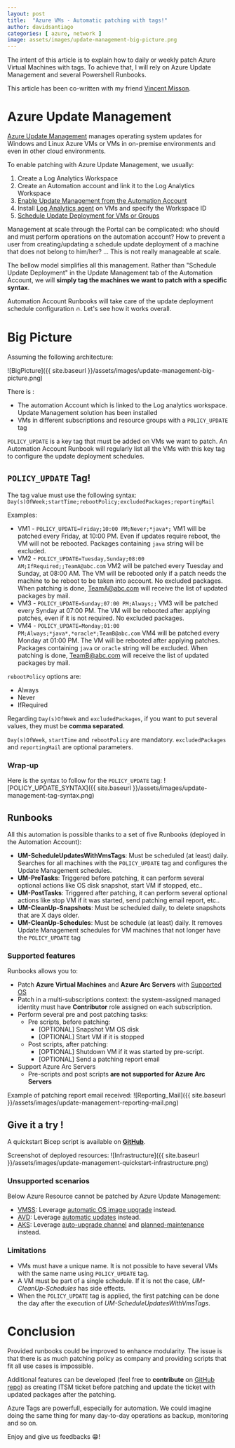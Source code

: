 ```yaml
---
layout: post
title:  "Azure VMs - Automatic patching with tags!"
author: davidsantiago
categories: [ azure, network ]
image: assets/images/update-management-big-picture.png
---
```


The intent of this article is to explain how to daily or weekly patch Azure Virtual Machines with tags. To achieve that, I will rely on Azure Update Management and several Powershell Runbooks.

This article has been co-written with my friend [Vincent Misson](https://blog.cloud63.fr/).

# Azure Update Management

[Azure Update Management](https://docs.microsoft.com/en-us/azure/automation/update-management/overview) manages operating system updates for Windows and Linux Azure VMs or VMs in on-premise environments and even in other cloud environments.

To enable patching with Azure Update Management, we usually:

1. Create a Log Analytics Workspace
2. Create an Automation account and link it to the Log Analytics Workspace
3. [Enable Update Management from the Automation Account](https://docs.microsoft.com/en-us/azure/automation/update-management/enable-from-automation-account)
4. Install [Log Analytics agent](https://docs.microsoft.com/en-us/azure/azure-monitor/agents/log-analytics-agent) on VMs and specify the Workspace ID
5. [Schedule Update Deployment for VMs or Groups](https://docs.microsoft.com/en-us/azure/automation/update-management/deploy-updates)

Management at scale through the Portal can be complicated: who should and must perform operations on the automation account? How to prevent a user from creating/updating a schedule update deployment of a machine that does not belong to him/her? ... This is not really manageable at scale.

The bellow model simplifies all this management. Rather than "Schedule Update Deployment" in the Update Management tab of the Automation Account, we will **simply tag the machines we want to patch with a specific syntax**.

Automation Account Runbooks will take care of the update deployment schedule configuration 🔥. Let's see how it works overall.


# Big Picture

Assuming the following architecture:

![BigPicture]({{ site.baseurl }}/assets/images/update-management-big-picture.png)

There is :
* The automation Account which is linked to the Log analytics workspace. Update Management solution has been installed
* VMs in different subscriptions and resource groups with a `POLICY_UPDATE` tag

`POLICY_UPDATE` is a key tag that must be added on VMs we want to patch. An Automation Account Runbook will regularly list all the VMs with this key tag to configure the update deployment schedules.

## `POLICY_UPDATE` Tag!

The tag value must use the following syntax: `Day(s)OfWeek;startTime;rebootPolicy;excludedPackages;reportingMail`

Examples:
* VM1 - `POLICY_UPDATE=Friday;10:00 PM;Never;*java*;` VM1 will be patched every Friday, at 10:00 PM. Even if updates require reboot, the VM will not be rebooted. Packages containing `java` string will be excluded.
* VM2 - `POLICY_UPDATE=Tuesday,Sunday;08:00 AM;IfRequired;;TeamA@abc.com` VM2 will be patched every Tuesday and Sunday, at 08:00 AM. The VM will be rebooted only if a patch needs the machine to be reboot to be taken into account. No excluded packages. When patching is done, TeamA@abc.com will receive the list of updated packages by mail.
* VM3 - `POLICY_UPDATE=Sunday;07:00 PM;Always;;` VM3 will be patched every Synday at 07:00 PM. The VM will be rebooted after applying patches, even if it is not required. No excluded packages.
* VM4 - `POLICY_UPDATE=Monday;01:00 PM;Always;*java*,*oracle*;TeamB@abc.com` VM4 will be patched every Monday at 01:00 PM. The VM will be rebooted after applying patches. Packages containing `java` or `oracle` string will be excluded. When patching is done, TeamB@abc.com will receive the list of updated packages by mail.

`rebootPolicy` options are:
- Always
- Never
- IfRequired

Regarding `Day(s)OfWeek` and `excludedPackages`, if you want to put several values, they must be **comma separated**.

`Day(s)OfWeek`, `startTime` and `rebootPolicy` are mandatory. `excludedPackages` and `reportingMail` are optional parameters.

### Wrap-up

Here is the syntax to follow for the `POLICY_UPDATE` tag:
![POLICY_UPDATE_SYNTAX]({{ site.baseurl }}/assets/images/update-management-tag-syntax.png)

## Runbooks

All this automation is possible thanks to a set of five Runbooks (deployed in the Automation Account):
* **UM-ScheduleUpdatesWithVmsTags**: Must be scheduled (at least) daily. Searches for all machines with the `POLICY_UPDATE` tag and configures the Update Management schedules.
* **UM-PreTasks**: Triggered before patching, it can perform several optional actions like OS disk snapshot, start VM if stopped, etc..
* **UM-PostTasks**: Triggered after patching, it can perform several optional actions like stop VM if it was started, send patching email report, etc..
* **UM-CleanUp-Snapshots**: Must be scheduled daily, to delete snapshots that are X days older.
* **UM-CleanUp-Schedules**: Must be schedule (at least) daily. It removes Update Management schedules for VM machines that not longer have the `POLICY_UPDATE` tag

### Supported features

Runbooks allows you to:
* Patch **Azure Virtual Machines** and **Azure Arc Servers** with [Supported OS](https://docs.microsoft.com/en-us/azure/automation/update-management/operating-system-requirements#supported-operating-systems)
* Patch in a multi-subscriptions context: the system-assigned managed identity must have **Contributor** role assigned on each subscription.
* Perform several pre and post patching tasks:
  * Pre scripts, before patching:
    * [OPTIONAL] Snapshot VM OS disk 
    * [OPTIONAL] Start VM if it is stopped 
  * Post scripts, after patching:
    * [OPTIONAL] Shutdown VM if it was started by pre-script.
    * [OPTIONAL] Send a patching report email
* Support Azure Arc Servers
  * Pre-scripts and post scripts **are not supported for Azure Arc Servers**

Example of patching report email received:
![Reporting_Mail]({{ site.baseurl }}/assets/images/update-management-reporting-mail.png)

## Give it a try !

A quickstart Bicep script is available on **[GitHub](https://github.com/dawlysd/azure-update-management-with-tags)**.

Screenshot of deployed resources:
![Infrastructure]({{ site.baseurl }}/assets/images/update-management-quickstart-infrastructure.png)

### Unsupported scenarios

Below Azure Resource cannot be patched by Azure Update Management:
* [VMSS](https://docs.microsoft.com/en-us/azure/virtual-machine-scale-sets/overview): Leverage [automatic OS image upgrade](https://docs.microsoft.com/en-us/azure/virtual-machine-scale-sets/virtual-machine-scale-sets-automatic-upgrade) instead.
* [AVD](https://docs.microsoft.com/en-us/azure/virtual-desktop/): Leverage [automatic updates](https://docs.microsoft.com/en-us/azure/virtual-desktop/configure-automatic-updates) instead.
* [AKS](https://docs.microsoft.com/en-us/azure/aks/): Leverage [auto-upgrade channel](https://docs.microsoft.com/en-US/azure/aks/upgrade-cluster#set-auto-upgrade-channel) and [planned-maintenance](https://docs.microsoft.com/en-us/azure/aks/planned-maintenance) instead.

### Limitations

* VMs must have a unique name. It is not possible to have several VMs with the same name using `POLICY_UPDATE` tag.
* A VM must be part of a single schedule. If it is not the case, *UM-CleanUp-Schedules* has side effects.
* When the `POLICY_UPDATE` tag is applied, the first patching can be done the day after the execution of *UM-ScheduleUpdatesWithVmsTags*.

# Conclusion

Provided runbooks could be improved to enhance modularity. The issue is that there is as much patching policy as company and providing scripts that fit all use cases is impossible.

Additional features can be developed (feel free to **contribute** on [GitHub repo](https://github.com/dawlysd/azure-update-management-with-tags)) as creating ITSM ticket before patching and update the ticket with updated packages after the patching.

Azure Tags are powerfull, especially for automation. We could imagine doing the same thing for many day-to-day operations as backup, monitoring and so on.

Enjoy and give us feedbacks 😁!